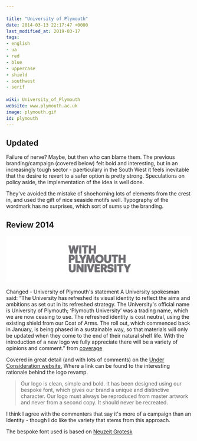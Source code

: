 ```yaml
---

title: "University of Plymouth"
date: 2014-03-13 22:17:47 +0000
last_modified_at: 2019-03-17
tags:
- english
- ua
- red
- blue
- uppercase
- shield
- southwest
- serif

wiki: University_of_Plymouth
website: www.plymouth.ac.uk
image: plymouth.gif
id: plymouth
---
```

## Updated

Failure of nerve? Maybe, but then who can blame them. The previous branding/campaign (covered below) felt bold and interesting, but in an increasingly tough sector - paerticulary in the South West it feels inevitable that the desire to revert to a safer option is pretty strong. Speculations on policy aside, the implementation of the idea is well done.

They've avoided the mistake of shoehorning lots of elements from the crest in, and used the gift of nice seaside motifs well. Typography of the wordmark has no surprises, which sort of sums up the branding.

## Review 2014

![Old Logo](/images/unilogos/plymouth2014.gif)

Changed  - University of Plymouth's statement
A University spokesman said: “The University has refreshed its visual identity to reflect the aims and ambitions as set out in its refreshed strategy. The University's official name is University of Plymouth; ‘Plymouth University’ was a trading name, which we are now ceasing to use. The refreshed identity is cost neutral, using the existing shield from our Coat of Arms. The roll out, which commenced back in January, is being phased in a sustainable way, so that materials will only be updated when they come to the end of their natural shelf life. With the introduction of a new logo we fully appreciate there will be a variety of opinions and comment.” from [coverage][coverage]

Covered in great detail (and with lots of comments) on the <a href="http://www.underconsideration.com/brandnew/archives/im_with.php">Under Consideration website.</a> Where a link can be found to the interesting rationale behind the logo revamp.

<blockquote>Our logo is clean, simple and bold. It has been designed using our bespoke font, which gives our brand a unique and distinctive character. Our logo must always be reproduced from master artwork and never from a second copy. It should never be recreated.
</blockquote>

I think I agree with the commenters that say it's more of a campaign than an Identity - though I do like the variety that stems from this approach.

The bespoke font used is based on <a href="http://www.myfonts.com/fonts/urw/neuzeit-grotesk/">Neuzeit Grotesk</a>

[coverage]: https://www.plymouthherald.co.uk/news/plymouth-university-changed-name-its-1526275
